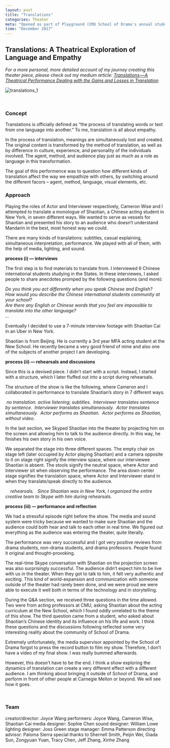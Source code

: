 ```yaml
---
layout: post
title: "Translations"
categories: Theater
meta: "Opened as part of Playground (CMU School of Drama's annual student work festival"
time: "December 2017"
---
```


## Translations: A Theatrical Exploration of Language and Empathy

*For a more personal, more detailed account of my journey creating this theater piece, please check out my medium article: [Translations — A Theatrical Performance Dealing with the Gains and Losses in Translation](https://medium.com/@joycexwang/playground-piece-wip-5020b004411e)*

![translations_1](/assets/translations_1.gif)

<br>

### Concept

Translations is officially defined as “the process of translating words or text from one language into another.” To me, translation is all about empathy. 

In the process of translation, meanings are simultaneously lost and created. The original content is transformed by the method of translation, as well as by difference in culture, experience, and personality of the individuals involved. The agent, method, and audience play just as much as a role as language in this transformation.

The goal of this performence was to question how different kinds of translation affect the way we empathize with others, by switching around the different facors – agent, method, language, visual elements, etc. 

### Approach

Playing the roles of Actor and Interviewer respectively, Cameron Wise and I attempted to translate a monologue of Shaotian, a Chinese acting student in New York, in seven different ways. We wanted to serve as vessels for Shaotian and presented his story to an audience who doesn’t understand Mandarin in the best, most honest way we could.

There are many kinds of translations: subtitles, casual explaining, simultaneous interpretation, performance. We played with all of them, with the help of media, lighting, and sound.

**process (i) — interviews**

The first step is to find materials to translate from. I interviewed 6 Chinese international students studying in the States. In these interviewes, I asked people to share anecdotes promped by the following questions (and more):

*Do you think you act differently when you speak Chinese and English?  
How would you describe the Chinese international students community at your school?  
Are there any English or Chinese words that you feel are impossible to translate into the other language?  
...*

Eventually I decided to use a 7-minute interview footage with Shaotian Cai in an Uber in New York. 

Shaotian is from Beijing. He is currently a 3rd year MFA acting student at the New School. He recently became a very good friend of mine and also one of the subjects of another project I am developing.


**process (ii) — rehearsals and discussions**

Since this is a devised piece. I didn’t start with a script. Instead, I started with a structure, which I later fluffed out into a script during rehearsals.

The structure of the show is like the following, where Cameron and I collaborated in performance to translate Shaotian’s story in 7 different ways. 

<img src="/assets/translations_2.png" class="img-process" alt="">
<i class="caption"> no translation. active listening; subtitles. </i>

<img src="/assets/translations_3.png" class="img-process" alt="">
<i class="caption"> Interviewer translates sentence by sentence.
 </i>

<img src="/assets/translations_4.png" class="img-process" alt="">
<i class="caption"> Interviewer translates simultaneously.
 </i>

<img src="/assets/translations_5.png" class="img-process" alt="">
<i class="caption"> Actor translates simultaneously. </i>

<img src="/assets/translations_6.png" class="img-process" alt="">
<i class="caption"> Actor performs as Shaotian. </i>

<img src="/assets/translations_8.png" class="img-process" alt="">
<i class="caption"> Actor performs as Shaotian, without video.
 </i>

In the last section, we Skyped Shaotian into the theater by projecting him on the screen and allowing him to talk to the audience directly. In this way, he finishes his own story in his own voice.

We separated the stage into three different spaces. The empty chair on stage left (later occupied by Actor playing Shaotian) and a camera opposite to it on stage right signify the interview space, where our interviewee Shaotian is absent. The stools signify the neutral space, where Actor and Interviewer sit when observing the performance. The area down center stage signifies the translation space, where Actor and Interviewer stand in when they translate/speak directly to the audience.

<img src="/assets/translations_9.jpeg" class="img-process" alt="">
<img src="/assets/translations_10.jpeg" class="img-process" alt="">
<img src="/assets/translations_11.jpeg" class="img-process" alt="">
<img src="/assets/translations_12.jpeg" class="img-process" alt="">
<i class="caption"> rehearsals.</i>


<img src="/assets/translations_13.JPG" class="img-process" alt="">
<img src="/assets/translations_14.JPG" class="img-process" alt="">
<i class="caption"> Since Shaotian was in New York, I organized the entire creative team to Skype with him during rehearsals. </i>






**process (iii) — performance and reflection**

We had a stressful episode right before the show. The media and sound system were tricky because we wanted to make sure Shaotian and the audience could both hear and talk to each other in real time. We figured out everything as the audience was entering the theater, quite literally. 

The performance was very successful and I got very positive reviews from drama students, non-drama students, and drama professors. People found it original and thought-provoking. 

The real-time Skype conversation with Shaotian on the projection screen was also surprisingly successful. The audience didn’t expect him to be live with us in the theater. When they got to talk to him, it felt very authentic and exciting. This kind of world-expansion and communication with someone outside of the theater had rarely been done, and we were proud we were able to execute it well both in terms of the technology and in storytelling.

During the Q&A section, we received three questions in the time allowed. Two were from acting professors at CMU, asking Shaotian about the acting curriculum at the New School, which I found oddly unrelated to the theme of this show. The third question came from a student, who asked about Shaotian’s Chinese identity and its influence on his life and work. I think these questions and the discussions following reflected some very interesting reality about the community of School of Drama. 

Extremely unfortunately, the media supervisor appointed by the School of Drama forgot to press the record button to film my show. Therefore, I don’t have a video of my final show. I was really bummed afterwards.

However, this doesn’t have to be the end. I think a show exploring the dynamics of translation can create a very different effect with a different audience. I am thinking about bringing it outside of School of Drama, and perform in front of other people at Carnegie Mellon or beyond. We will see how it goes.

<br>

### Team

creator/director: Joyce Wang
performers: Joyce Wang, Cameron Wise, Shaotian Cai
media designer: Sophie Chen
sound designer: William Lowe
lighting designer: Joss Green
stage manager: Emma Patterson
directing advisor: Paloma Sierra
special thanks to Shernell Smith, Peijin Wei, Giada Sun, Zongyuan Yuan, Tracy Chen, Jeff Zhang, Xinhe Zhang